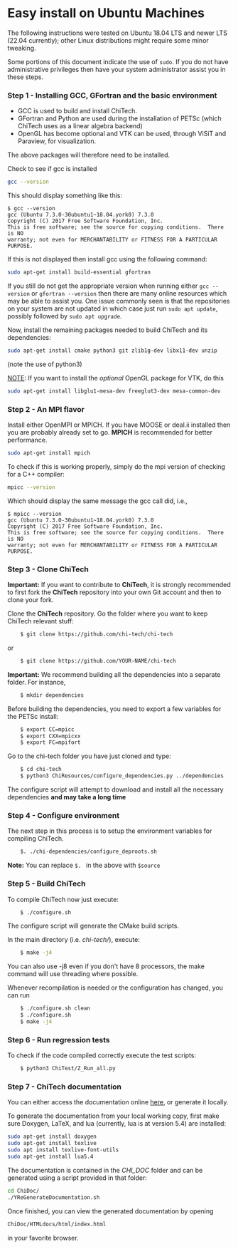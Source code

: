 # Easy install on Ubuntu Machines

The following instructions were tested on Ubuntu 18.04 LTS and newer LTS (22.04 currently); other Linux
distributions might require some minor tweaking.

Some portions of this document indicate the use of `sudo`. If you do not have 
administrative privileges then have your system administrator assist you in 
these steps.

### Step 1 - Installing GCC, GFortran and the basic environment

- GCC is used to build and install ChiTech.
- GFortran and Python are used during the installation of PETSc
(which ChiTech uses as a linear algebra backend) 
- OpenGL has become optional and VTK can be used, through ViSiT and Paraview, for visualization.

The above packages will therefore need to be installed.

Check to see if gcc is installed

```bash
gcc --version
```

This should display something like this:

    $ gcc --version
    gcc (Ubuntu 7.3.0-30ubuntu1~18.04.york0) 7.3.0
    Copyright (C) 2017 Free Software Foundation, Inc.
    This is free software; see the source for copying conditions.  There is NO
    warranty; not even for MERCHANTABILITY or FITNESS FOR A PARTICULAR PURPOSE.

If this is not displayed then install gcc using the following command:

```bash
sudo apt-get install build-essential gfortran
```

If you still do not get the appropriate version when running either ``gcc --version``
or ``gfortran --version`` then there are many online resources which may be able to
assist you. One issue commonly seen is that the repositories on your system are not
updated in which case just run ```sudo apt update```, possibly followed by 
```sudo apt upgrade```.

Now, install the remaining packages needed to build ChiTech and its dependencies:

```bash
sudo apt-get install cmake python3 git zlib1g-dev libx11-dev unzip
```
(note the use of python3)

<u>NOTE</u>: If you want to install the *optional* OpenGL package for VTK, do this
```bash
sudo apt-get install libglu1-mesa-dev freeglut3-dev mesa-common-dev
```

### Step 2 - An MPI flavor

Install either OpenMPI or MPICH. If you have MOOSE or deal.ii installed then you
are probably already set to go. **MPICH** is recommended for better performance.

```bash
sudo apt-get install mpich
```

To check if this is working properly, simply do the mpi version of checking for
a C++ compiler:

```bash
mpicc --version
```

Which should display the same message the gcc call did, i.e.,

    $ mpicc --version
    gcc (Ubuntu 7.3.0-30ubuntu1~18.04.york0) 7.3.0
    Copyright (C) 2017 Free Software Foundation, Inc.
    This is free software; see the source for copying conditions.  There is NO
    warranty; not even for MERCHANTABILITY or FITNESS FOR A PARTICULAR PURPOSE.

### Step 3 - Clone ChiTech

**Important:**  If you want to contribute to **ChiTech**, it is strongly recommended to first fork the **ChiTech** repository into your own Git account and then to clone your fork. 

Clone the **ChiTech** repository.  Go the folder where you want to keep ChiTech relevant stuff:
```bash
    $ git clone https://github.com/chi-tech/chi-tech
```
or
```bash
    $ git clone https://github.com/YOUR-NAME/chi-tech
```

**Important:** We recommend building all the dependencies into a separate folder. For instance,
```bash
    $ mkdir dependencies
```

Before building the dependencies, you need to export a few variables for the PETSc install:
```bash
    $ export CC=mpicc
    $ export CXX=mpicxx
    $ export FC=mpifort
```

Go to the chi-tech folder you have just cloned and type:
```bash
    $ cd chi-tech
    $ python3 ChiResources/configure_dependencies.py ../dependencies
```
The configure script will attempt to download and install all the necessary 
dependencies **and may take a long time**

### Step 4 - Configure environment

The next step in this process is to setup the environment variables for compiling
ChiTech.

```bash
    $. ./chi-dependencies/configure_deproots.sh
```
**Note:** You can replace ```$. ``` in the above with ```$source ```

### Step 5 - Build ChiTech

To compile ChiTech now just execute:
```bash
    $ ./configure.sh
```
The configure script will generate the CMake build scripts.

In the main directory (i.e. *chi-tech/*), execute:
```bash
    $ make -j4
```

You can also use -j8 even if you don't have 8 processors, the make command
will use threading where possible.

Whenever recompilation is needed or the configuration has changed,
you can run
```bash
    $ ./configure.sh clean
    $ ./configure.sh
    $ make -j4
```

### Step 6 - Run regression tests

To check if the code compiled correctly execute the test scripts:

```bash
    $ python3 ChiTest/Z_Run_all.py
```

### Step 7 - ChiTech documentation

You can either access the documentation online [here](https://chi-tech.github.io), or generate it locally.

To generate the documentation from your local working copy, first make sure
Doxygen, LaTeX, and lua (currently, lua is at version 5.4) are installed:

```bash
sudo apt-get install doxygen 
sudo apt-get install texlive
sudo apt install texlive-font-utils
sudo apt-get install lua5.4
```

The documentation is contained in the *CHI_DOC* folder and can be generated
using a script provided in that folder:

```bash
cd ChiDoc/
./YReGenerateDocumentation.sh
```

Once finished, you can view the generated documentation by opening

```bash
ChiDoc/HTMLdocs/html/index.html
```

in your favorite browser.